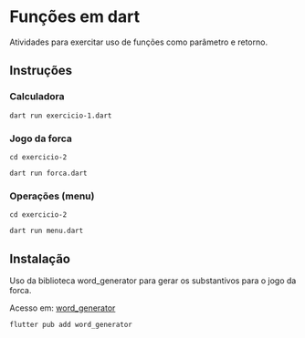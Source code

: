 # Funções em dart

Atividades para exercitar uso de funções como parâmetro e retorno.

## Instruções

### Calculadora

```
dart run exercicio-1.dart
```

### Jogo da forca

```
cd exercicio-2
```

```
dart run forca.dart
```

### Operações (menu)

```
cd exercicio-2
```

```
dart run menu.dart
```

## Instalação

Uso da biblioteca word_generator para gerar os substantivos para o jogo da forca.

Acesso em: [word_generator](https://pub.dev/packages/word_generator)

```
flutter pub add word_generator
```
